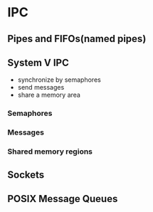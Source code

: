 # IPC

## Pipes and FIFOs(named pipes)

## System V IPC
* synchronize by semaphores
* send messages
* share a memory area

### Semaphores

### Messages

### Shared memory regions

## Sockets

## POSIX Message Queues
